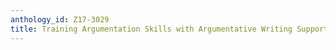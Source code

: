```yaml
---
anthology_id: Z17-3029
title: Training Argumentation Skills with Argumentative Writing Support
---
```

